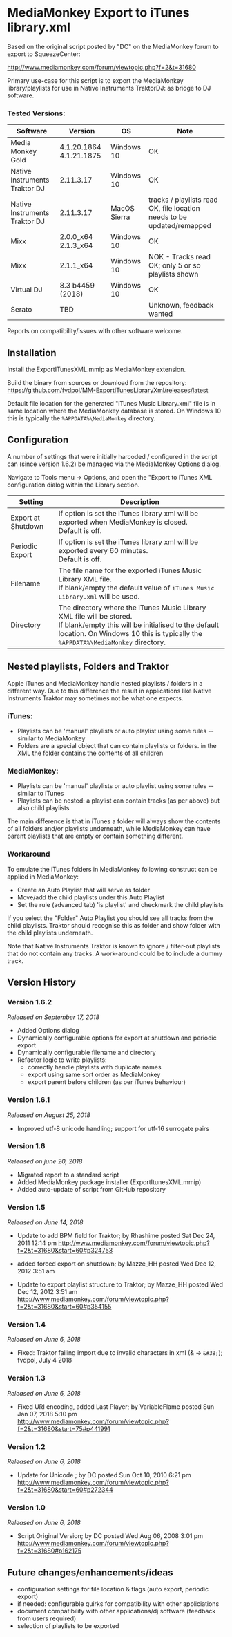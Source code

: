 # MediaMonkey Export to iTunes library.xml



Based on the original script posted by "DC" on the MediaMonkey forum to export to SqueezeCenter:

http://www.mediamonkey.com/forum/viewtopic.php?f=2&t=31680


Primary use-case for this script is to export the MediaMonkey library/playlists for use in Native Instruments TraktorDJ: as bridge to DJ software.


### Tested Versions:

| Software                      | Version   | OS          | Note                                                                    |
|-------------------------------|-----------|-------------|---------------------------------------------------------------|
| Media Monkey Gold             | 4.1.20.1864 4.1.21.1875 | Windows 10 | OK                                                                     |
| Native Instruments Traktor DJ | 2.11.3.17 | Windows 10  | OK                                                                      |
| Native Instruments Traktor DJ | 2.11.3.17 | MacOS Sierra | tracks / playlists read OK, file location needs to be updated/remapped |
| Mixx                          | 2.0.0_x64 2.1.3_x64 | Windows 10  | OK |
| Mixx                          | 2.1.1_x64 | Windows 10  | NOK - Tracks read OK; only 5 or so playlists shown | 
| Virtual DJ                    | 8.3 b4459 (2018) | Windows 10 | OK |
| Serato                        | TBD |              | Unknown, feedback wanted   |



Reports on compatibility/issues with other software welcome.


## Installation

Install the ExportITunesXML.mmip as MediaMonkey extension.

Build the binary from sources or download from the repository:
https://github.com/fvdpol/MM-ExportITunesLibraryXml/releases/latest


Default file location for the generated "iTunes Music Library.xml" file is in same location where the MediaMonkey database is stored. On Windows 10 this is typically the `%APPDATA%\MediaMonkey` directory.

## Configuration

A number of settings that were initially harcoded / configured in the script can (since version 1.6.2) be managed via the MediaMonkey Options dialog. 

Navigate to Tools menu -> Options, and open the "Export to iTunes XML configuration dialog within the Library section. 

| Setting | Description |
|---------|-------------|
| Export at Shutdown | If option is set the iTunes library xml will be exported when MediaMonkey is closed. <br> Default is off.| 
| Periodic Export | If option is set the iTunes library xml will be exported every 60 minutes. <br> Default is off.|
| Filename | The file name for the exported iTunes Music Library XML file. <br> If blank/empty the default value of `iTunes Music Library.xml` will be used.|
| Directory | The directory where the iTunes Music Library XML file will be stored. <br> If blank/empty this will be initialised to the default location. On Windows 10 this is typically the `%APPDATA%\MediaMonkey` directory. |



## Nested playlists, Folders and Traktor

Apple iTunes and MediaMonkey handle nested playlists / folders in a different way. Due to this difference the result in applications like Native Instruments Traktor may sometimes not be what one expects.

### iTunes:
- Playlists can be 'manual' playlists or auto playlist using some rules -- similar to MediaMonkey
- Folders are a special object that can contain playlists or folders. in the XML the folder contains the contents of all children

### MediaMonkey:

- Playlists can be 'manual' playlists or auto playlist using some rules -- similar to iTunes
- Playlists can be nested: a playlist can contain tracks (as per above) but also child playlists

The main difference is that in iTunes a folder will always show the contents of all folders and/or playlists underneath, while MediaMonkey can have parent playlists that are empty or contain something different. 


### Workaround

To emulate the iTunes folders in MediaMonkey following construct can be applied in MediaMonkey:
- Create an Auto Playlist that will serve as folder
- Move/add the child playlists under this Auto Playlist
- Set the rule (advanced tab) 'is playlist' and checkmark the child playlists

If you select the "Folder" Auto Playlist you should see all tracks from the child playlists. Traktor should recognise this as folder and show folder with the child playlists underneath.


Note that Native Instruments Traktor is known to ignore / filter-out playlists that do not contain any tracks. A work-around could be to include a dummy track.


## Version History

### Version 1.6.2
_Released on September 17, 2018_
- Added Options dialog
- Dynamically configurable options for export at shutdown and periodic export
- Dynamically configurable filename and directory
- Refactor logic to write playlists:
    - correctly handle playlists with duplicate names 
    - export using same sort order as MediaMonkey
    - export parent before children (as per iTunes behaviour)


### Version 1.6.1
_Released on August 25, 2018_
- Improved utf-8 unicode handling; support for utf-16 surrogate pairs


### Version 1.6
_Released on june 20, 2018_
- Migrated report to a standard script
- Added MediaMonkey package installer (ExportItunesXML.mmip)
- Added auto-update of script from GitHub repository


### Version 1.5
_Released on June 14, 2018_
- Update to add BPM field for Traktor; by Rhashime posted Sat Dec 24, 2011 12:14 pm
http://www.mediamonkey.com/forum/viewtopic.php?f=2&t=31680&start=60#p324753

- added forced export on shutdown; by Mazze_HH posted Wed Dec 12, 2012 3:51 am
- Update to export playlist structure to Traktor; by Mazze_HH posted Wed Dec 12, 2012 3:51 am
http://www.mediamonkey.com/forum/viewtopic.php?f=2&t=31680&start=60#p354155


### Version 1.4
_Released on June 6, 2018_
- Fixed: Traktor failing import due to invalid characters in xml (& -> `&#38;`); fvdpol, July 4 2018


### Version 1.3
_Released on June 6, 2018_
- Fixed URI encoding, added Last Player; by VariableFlame posted Sun Jan 07, 2018 5:10 pm
http://www.mediamonkey.com/forum/viewtopic.php?f=2&t=31680&start=75#p441991


### Version 1.2
_Released on June 6, 2018_
- Update for Unicode ; by DC posted Sun Oct 10, 2010 6:21 pm
http://www.mediamonkey.com/forum/viewtopic.php?f=2&t=31680&start=60#p272344


### Version 1.0
_Released on June 6, 2018_
- Script Original Version; by DC posted Wed Aug 06, 2008 3:01 pm
http://www.mediamonkey.com/forum/viewtopic.php?f=2&t=31680#p162175


## Future changes/enhancements/ideas

- configuration settings for file location & flags (auto export, periodic export) 
- if needed: configurable quirks for compatibility with other appliciations
- document compatibility with other applications/dj software (feedback from users required)
- selection of playlists to be exported 

